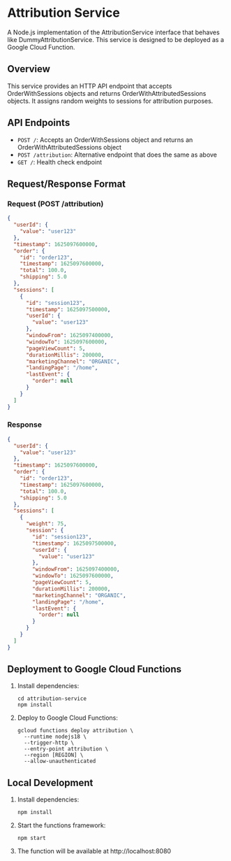 # Attribution Service

A Node.js implementation of the AttributionService interface that behaves like DummyAttributionService. This service is designed to be deployed as a Google Cloud Function.

## Overview

This service provides an HTTP API endpoint that accepts OrderWithSessions objects and returns OrderWithAttributedSessions objects. It assigns random weights to sessions for attribution purposes.

## API Endpoints

- `POST /`: Accepts an OrderWithSessions object and returns an OrderWithAttributedSessions object
- `POST /attribution`: Alternative endpoint that does the same as above
- `GET /`: Health check endpoint

## Request/Response Format

### Request (POST /attribution)

```json
{
  "userId": {
    "value": "user123"
  },
  "timestamp": 1625097600000,
  "order": {
    "id": "order123",
    "timestamp": 1625097600000,
    "total": 100.0,
    "shipping": 5.0
  },
  "sessions": [
    {
      "id": "session123",
      "timestamp": 1625097500000,
      "userId": {
        "value": "user123"
      },
      "windowFrom": 1625097400000,
      "windowTo": 1625097600000,
      "pageViewCount": 5,
      "durationMillis": 200000,
      "marketingChannel": "ORGANIC",
      "landingPage": "/home",
      "lastEvent": {
        "order": null
      }
    }
  ]
}
```

### Response

```json
{
  "userId": {
    "value": "user123"
  },
  "timestamp": 1625097600000,
  "order": {
    "id": "order123",
    "timestamp": 1625097600000,
    "total": 100.0,
    "shipping": 5.0
  },
  "sessions": [
    {
      "weight": 75,
      "session": {
        "id": "session123",
        "timestamp": 1625097500000,
        "userId": {
          "value": "user123"
        },
        "windowFrom": 1625097400000,
        "windowTo": 1625097600000,
        "pageViewCount": 5,
        "durationMillis": 200000,
        "marketingChannel": "ORGANIC",
        "landingPage": "/home",
        "lastEvent": {
          "order": null
        }
      }
    }
  ]
}
```

## Deployment to Google Cloud Functions

1. Install dependencies:
   ```
   cd attribution-service
   npm install
   ```

2. Deploy to Google Cloud Functions:
   ```
   gcloud functions deploy attribution \
     --runtime nodejs18 \
     --trigger-http \
     --entry-point attribution \
     --region [REGION] \
     --allow-unauthenticated
   ```

## Local Development

1. Install dependencies:
   ```
   npm install
   ```

2. Start the functions framework:
   ```
   npm start
   ```

3. The function will be available at http://localhost:8080
